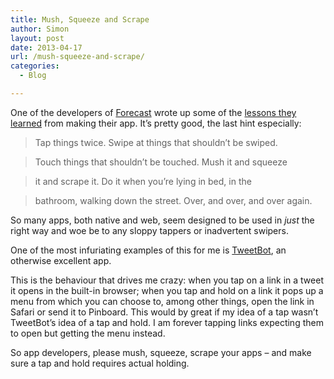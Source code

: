 ```yaml
---
title: Mush, Squeeze and Scrape
author: Simon
layout: post
date: 2013-04-17
url: /mush-squeeze-and-scrape/
categories:
  - Blog

---
```

One of the developers of [Forecast][1] wrote up some of the [lessons they learned][2] from making their app. It&#8217;s pretty good, the last hint especially:

> Tap things twice. Swipe at things that shouldn’t be swiped.
       
> Touch things that shouldn’t be touched. Mush it and squeeze
       
> it and scrape it. Do it when you’re lying in bed, in the
       
> bathroom, walking down the street. Over, and over, and over again.

So many apps, both native and web, seem designed to be used in _just_ the right way and woe be to any sloppy tappers or inadvertent swipers.

One of the most infuriating examples of this for me is [TweetBot][3], an otherwise excellent app.

This is the behaviour that drives me crazy: when you tap on a link in a tweet it opens in the built-in browser; when you tap and hold on a link it pops up a menu from which you can choose to, among other things, open the link in Safari or send it to Pinboard. This would by great if my idea of a tap wasn&#8217;t TweetBot&#8217;s idea of a tap and hold. I am forever tapping links expecting them to open but getting the menu instead.

So app developers, please mush, squeeze, scrape your apps &#8211; and make sure a tap and hold requires actual holding.

 [1]: http://forecast.io
 [2]: http://blog.forecast.io/its-not-a-web-app-its-an-app-you-install-from-the-web/?utm_source=feedburner&utm_medium=feed&utm_campaign=Feed%3A+muledesign%2Foffthehoof+%28Mule+Design+%3A+Off+the+Hoof%29
 [3]: http://tapbots.com/software/tweetbot/